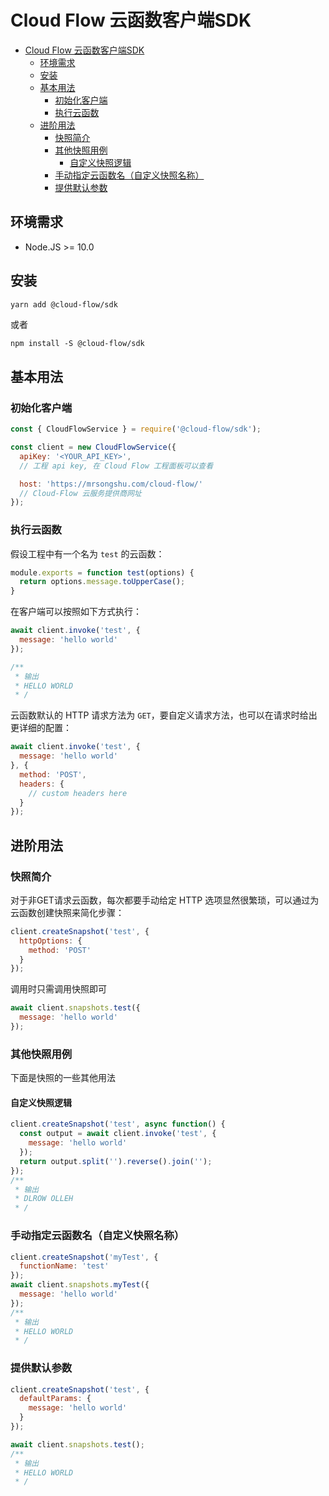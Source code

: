 # Cloud Flow 云函数客户端SDK

<!-- TOC -->

- [Cloud Flow 云函数客户端SDK](#cloud-flow-云函数客户端sdk)
  - [环境需求](#环境需求)
  - [安装](#安装)
  - [基本用法](#基本用法)
    - [初始化客户端](#初始化客户端)
    - [执行云函数](#执行云函数)
  - [进阶用法](#进阶用法)
    - [快照简介](#快照简介)
    - [其他快照用例](#其他快照用例)
      - [自定义快照逻辑](#自定义快照逻辑)
    - [手动指定云函数名（自定义快照名称）](#手动指定云函数名自定义快照名称)
    - [提供默认参数](#提供默认参数)

<!-- /TOC -->


## 环境需求

- Node.JS >= 10.0



## 安装

```bash
yarn add @cloud-flow/sdk
```

或者

```
npm install -S @cloud-flow/sdk
```


## 基本用法

### 初始化客户端

```js
const { CloudFlowService } = require('@cloud-flow/sdk');

const client = new CloudFlowService({
  apiKey: '<YOUR_API_KEY>',
  // 工程 api key, 在 Cloud Flow 工程面板可以查看

  host: 'https://mrsongshu.com/cloud-flow/'
  // Cloud-Flow 云服务提供商网址
});
```



### 执行云函数

假设工程中有一个名为 `test` 的云函数：
```js
module.exports = function test(options) {
  return options.message.toUpperCase();
}
```

在客户端可以按照如下方式执行：


```js
await client.invoke('test', {
  message: 'hello world'
});

/**
 * 输出
 * HELLO WORLD
 * /
```

云函数默认的 HTTP 请求方法为 `GET`，要自定义请求方法，也可以在请求时给出更详细的配置：
```js
await client.invoke('test', {
  message: 'hello world'
}, {
  method: 'POST',
  headers: {
    // custom headers here
  }
});
```



## 进阶用法

### 快照简介

对于非GET请求云函数，每次都要手动给定 HTTP 选项显然很繁琐，可以通过为云函数创建快照来简化步骤：


```js
client.createSnapshot('test', {
  httpOptions: {
    method: 'POST'
  }
});
```


调用时只需调用快照即可
```js
await client.snapshots.test({
  message: 'hello world'
});
```


### 其他快照用例

下面是快照的一些其他用法

#### 自定义快照逻辑
```js
client.createSnapshot('test', async function() {
  const output = await client.invoke('test', {
    message: 'hello world'
  });
  return output.split('').reverse().join('');
});
/**
 * 输出
 * DLROW OLLEH
 * /
```



### 手动指定云函数名（自定义快照名称）

```js
client.createSnapshot('myTest', {
  functionName: 'test'
});
await client.snapshots.myTest({
  message: 'hello world'
});
/**
 * 输出
 * HELLO WORLD
 * /
```


### 提供默认参数

```js
client.createSnapshot('test', {
  defaultParams: {
    message: 'hello world'
  }
});

await client.snapshots.test();
/**
 * 输出
 * HELLO WORLD
 * /
```
